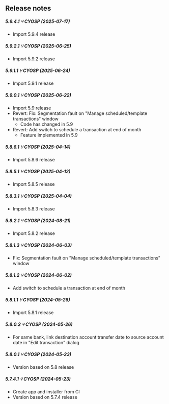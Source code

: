 Release notes
-------------

##### 5.9.4.1 ⑂ CYOSP (2025-07-17)
* Import 5.9.4 release

##### 5.9.2.1 ⑂ CYOSP (2025-06-25)
* Import 5.9.2 release

##### 5.9.1.1 ⑂ CYOSP (2025-06-24)
* Import 5.9.1 release

##### 5.9.0.1 ⑂ CYOSP (2025-06-22)
* Import 5.9 release
* Revert: Fix: Segmentation fault on "Manage scheduled/template transactions" window
  * Code has changed in 5.9
* Revert: Add switch to schedule a transaction at end of month
  * Feature implemented in 5.9

##### 5.8.6.1 ⑂ CYOSP (2025-04-14)
* Import 5.8.6 release

##### 5.8.5.1 ⑂ CYOSP (2025-04-12)
* Import 5.8.5 release

##### 5.8.3.1 ⑂ CYOSP (2025-04-04)
 * Import 5.8.3 release

##### 5.8.2.1 ⑂ CYOSP (2024-08-21)
 * Import 5.8.2 release

##### 5.8.1.3 ⑂ CYOSP (2024-06-03)
 * Fix: Segmentation fault on "Manage scheduled/template transactions" window

##### 5.8.1.2 ⑂ CYOSP (2024-06-02)
 * Add switch to schedule a transaction at end of month

##### 5.8.1.1 ⑂ CYOSP (2024-05-26)
 * Import 5.8.1 release

##### 5.8.0.2 ⑂ CYOSP (2024-05-26)
 * For same bank, link destination account transfer date to source account date in "Edit transaction" dialog

##### 5.8.0.1 ⑂ CYOSP (2024-05-23)
 * Version based on 5.8 release

##### 5.7.4.1 ⑂ CYOSP (2024-05-23)
 * Create app and installer from CI
 * Version based on 5.7.4 release
